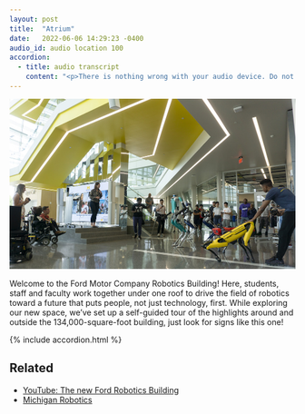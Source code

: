 ```yaml
---
layout: post
title:  "Atrium"
date:   2022-06-06 14:29:23 -0400
audio_id: audio location 100
accordion: 
  - title: audio transcript
    content: "<p>There is nothing wrong with your audio device. Do not attempt to adjust the sound, unless it’s too quiet or too loud, of course. For the next half hour, explore freely and we will add to all that you see. You are about to participate in a great adventure, as you are about to experience the awe which reaches from your curiosity to the University of Michigan Robotics Department.</p><p>Welcome to the Ford Motor Company Robotics Building! Here, students, staff and faculty work together under one roof to drive the field of robotics toward a future that puts people, not just technology, first. While exploring our new space, we’ve set up a self-guided tour of the highlights around and outside the 134,000-square-foot building, just look for signs like this one!</p><p>You are in the atrium, a place where students and faculty come together to work on problems, test out solutions, and celebrate community successes over coffee. From here, you can see many of the places we’ll go to on this tour, but did you know not all robotics faculty are in this building? A few faculty have labs elsewhere on campus, such as Professor Cindy Chestek’s Cortical Neural Prosthetics Lab, where they work on upper limb prosthetics that can be controlled by signals from the brain.</p><p>Meet one robotics master’s student, Christian Leonard, who works in this lab.</p><p>I work in the Cortical Neuroprosthetics Lab, run by Dr. Cindy Chestek. As part of the Translational Neuro Engineering Group here in Michigan, our lab's focus combines neuroscience and engineering methodologies to develop clinically viable machines that interface with the brain. Our goal is to provide paralyzed individuals the ability to control prosthetic limbs as well as their own limbs, using functional electrical stimulation and assistive exoskeletal systems. With so many specialties and labs to choose from within the robotics program, I chose Dr. Chestek's Lab because of the impact these technologies can have on people, both providing them a greater sense of independence and improved quality of life.</p><p>This subject also happens to hit very close to home for me. In August of 2019, my family and I were hit by a drunk driver early one morning as a result of our crash, my mother suffered extensive damage to her left arm. Many surgeries later, and my mother still has extremely limited mobility in her wrist and hand as well as daily chronic pain.</p><p>She has been told repeatedly that currently, nothing additional can be done to advance her arm past where it is in terms of her range of motion or her pain levels. Now, brain machine interfaces such as the ones being developed in our lab could very well be the answer that we didn't know we were looking for. The promising innovations made in the field of neuroengineering proved to be a spring of hope in the lives of those whose hope had previously dried up. In the future, I'm confident that neurotechnologies will allow us to not only better understand the brain, but to fight back against some of humanity's greatest challenges. In fact, I believe we are just getting started.</p>"
---
```


<div class="audio-player">
   <!-- this is where the player will be injected -->
</div>

![Students and visitors show off robots around the atrium stage](/assets/images/100-robotics-atrium.jpg)

Welcome to the Ford Motor Company Robotics Building! Here, students, staff and faculty work together under one roof to drive the field of robotics toward a future that puts people, not just technology, first. While exploring our new space, we’ve set up a self-guided tour of the highlights around and outside the 134,000-square-foot building, just look for signs like this one!

{% include accordion.html %}

## Related
* [YouTube: The new Ford Robotics Building](https://www.youtube.com/watch?v=Nckogu4XZ28)
* [Michigan Robotics](https://robotics.umich.edu)





<script type="text/javascript">

 const player = new Shikwasa({
   container: () => document.querySelector('.audio-player'),
   audio: {
     title: 'The Atrium',
     artist: 'Location 100',
     cover: '/assets/images/100-robotics-atrium.jpg',
     src: '/assets/audio/100-atrium.mp3',
   },
   // fixed: {
   //   type: 'static',
   // }
 })

 </script>
